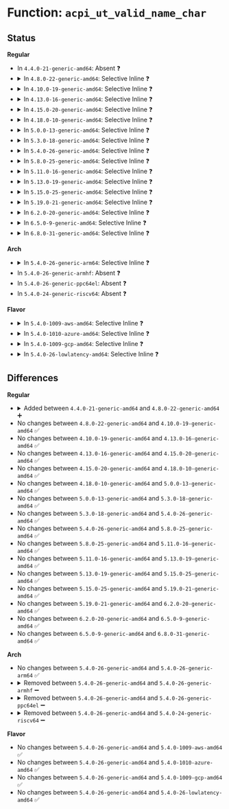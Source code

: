 # Function: <code>acpi_ut_valid_name_char</code>

## Status
<b>Regular</b>
<ul>
<li>
In <code>4.4.0-21-generic-amd64</code>: Absent ❓
</li>
<li>
<details>
<summary>In <code>4.8.0-22-generic-amd64</code>: Selective Inline ❓</summary>

```c
u8 acpi_ut_valid_name_char(char character, u32 position)
```

```json
{
  "name": "acpi_ut_valid_name_char",
  "collision_type": "Unique Global",
  "inline_type": "Selective",
  "funcs": [
    {
      "addr": 18446744071584045380,
      "name": "acpi_ut_valid_name_char",
      "external": true,
      "loc": "drivers/acpi/acpica/utascii.c:94",
      "file": "drivers/acpi/acpica/utascii.c",
      "inline": "not declared, inlined",
      "caller_inline": [],
      "caller_func": [
        "drivers/acpi/acpica/exnames.c:acpi_ex_name_segment",
        "drivers/acpi/acpica/utascii.c:acpi_ut_valid_nameseg",
        "drivers/acpi/acpica/utstring.c:acpi_ut_repair_name"
      ]
    }
  ],
  "symbols": [
    {
      "addr": 18446744071584045380,
      "name": "acpi_ut_valid_name_char",
      "section": ".text",
      "bind": "STB_GLOBAL",
      "size": 52
    }
  ]
}
```
</details>
</li>
<li>
<details>
<summary>In <code>4.10.0-19-generic-amd64</code>: Selective Inline ❓</summary>

```c
u8 acpi_ut_valid_name_char(char character, u32 position)
```

```json
{
  "name": "acpi_ut_valid_name_char",
  "collision_type": "Unique Global",
  "inline_type": "Selective",
  "funcs": [
    {
      "addr": 18446744071584187655,
      "name": "acpi_ut_valid_name_char",
      "external": true,
      "loc": "drivers/acpi/acpica/utascii.c:94",
      "file": "drivers/acpi/acpica/utascii.c",
      "inline": "not declared, inlined",
      "caller_inline": [],
      "caller_func": [
        "drivers/acpi/acpica/exnames.c:acpi_ex_name_segment",
        "drivers/acpi/acpica/utascii.c:acpi_ut_valid_nameseg",
        "drivers/acpi/acpica/utstring.c:acpi_ut_repair_name"
      ]
    }
  ],
  "symbols": [
    {
      "addr": 18446744071584187655,
      "name": "acpi_ut_valid_name_char",
      "section": ".text",
      "bind": "STB_GLOBAL",
      "size": 52
    }
  ]
}
```
</details>
</li>
<li>
<details>
<summary>In <code>4.13.0-16-generic-amd64</code>: Selective Inline ❓</summary>

```c
u8 acpi_ut_valid_name_char(char character, u32 position)
```

```json
{
  "name": "acpi_ut_valid_name_char",
  "collision_type": "Unique Global",
  "inline_type": "Selective",
  "funcs": [
    {
      "addr": 18446744071584255280,
      "name": "acpi_ut_valid_name_char",
      "external": true,
      "loc": "drivers/acpi/acpica/utascii.c:94",
      "file": "drivers/acpi/acpica/utascii.c",
      "inline": "not declared, inlined",
      "caller_inline": [],
      "caller_func": [
        "drivers/acpi/acpica/exnames.c:acpi_ex_name_segment",
        "drivers/acpi/acpica/utascii.c:acpi_ut_valid_nameseg",
        "drivers/acpi/acpica/utstring.c:acpi_ut_repair_name"
      ]
    }
  ],
  "symbols": [
    {
      "addr": 18446744071584255280,
      "name": "acpi_ut_valid_name_char",
      "section": ".text",
      "bind": "STB_GLOBAL",
      "size": 52
    }
  ]
}
```
</details>
</li>
<li>
<details>
<summary>In <code>4.15.0-20-generic-amd64</code>: Selective Inline ❓</summary>

```c
u8 acpi_ut_valid_name_char(char character, u32 position)
```

```json
{
  "name": "acpi_ut_valid_name_char",
  "collision_type": "Unique Global",
  "inline_type": "Selective",
  "funcs": [
    {
      "addr": 18446744071584615593,
      "name": "acpi_ut_valid_name_char",
      "external": true,
      "loc": "drivers/acpi/acpica/utascii.c:94",
      "file": "drivers/acpi/acpica/utascii.c",
      "inline": "not declared, inlined",
      "caller_inline": [],
      "caller_func": [
        "drivers/acpi/acpica/exnames.c:acpi_ex_name_segment",
        "drivers/acpi/acpica/utascii.c:acpi_ut_valid_nameseg",
        "drivers/acpi/acpica/utstring.c:acpi_ut_repair_name"
      ]
    }
  ],
  "symbols": [
    {
      "addr": 18446744071584615593,
      "name": "acpi_ut_valid_name_char",
      "section": ".text",
      "bind": "STB_GLOBAL",
      "size": 52
    }
  ]
}
```
</details>
</li>
<li>
<details>
<summary>In <code>4.18.0-10-generic-amd64</code>: Selective Inline ❓</summary>

```c
u8 acpi_ut_valid_name_char(char character, u32 position)
```

```json
{
  "name": "acpi_ut_valid_name_char",
  "collision_type": "Unique Global",
  "inline_type": "Selective",
  "funcs": [
    {
      "addr": 18446744071584841372,
      "name": "acpi_ut_valid_name_char",
      "external": true,
      "loc": "drivers/acpi/acpica/utascii.c:60",
      "file": "drivers/acpi/acpica/utascii.c",
      "inline": "not declared, inlined",
      "caller_inline": [],
      "caller_func": [
        "drivers/acpi/acpica/exnames.c:acpi_ex_name_segment",
        "drivers/acpi/acpica/utascii.c:acpi_ut_valid_nameseg",
        "drivers/acpi/acpica/utstring.c:acpi_ut_repair_name"
      ]
    }
  ],
  "symbols": [
    {
      "addr": 18446744071584841372,
      "name": "acpi_ut_valid_name_char",
      "section": ".text",
      "bind": "STB_GLOBAL",
      "size": 53
    }
  ]
}
```
</details>
</li>
<li>
<details>
<summary>In <code>5.0.0-13-generic-amd64</code>: Selective Inline ❓</summary>

```c
u8 acpi_ut_valid_name_char(char character, u32 position)
```

```json
{
  "name": "acpi_ut_valid_name_char",
  "collision_type": "Unique Global",
  "inline_type": "Selective",
  "funcs": [
    {
      "addr": 18446744071584944735,
      "name": "acpi_ut_valid_name_char",
      "external": true,
      "loc": "drivers/acpi/acpica/utascii.c:60",
      "file": "drivers/acpi/acpica/utascii.c",
      "inline": "not declared, inlined",
      "caller_inline": [],
      "caller_func": [
        "drivers/acpi/acpica/exnames.c:acpi_ex_name_segment",
        "drivers/acpi/acpica/utascii.c:acpi_ut_valid_nameseg",
        "drivers/acpi/acpica/utstring.c:acpi_ut_repair_name"
      ]
    }
  ],
  "symbols": [
    {
      "addr": 18446744071584944735,
      "name": "acpi_ut_valid_name_char",
      "section": ".text",
      "bind": "STB_GLOBAL",
      "size": 53
    }
  ]
}
```
</details>
</li>
<li>
<details>
<summary>In <code>5.3.0-18-generic-amd64</code>: Selective Inline ❓</summary>

```c
u8 acpi_ut_valid_name_char(char character, u32 position)
```

```json
{
  "name": "acpi_ut_valid_name_char",
  "collision_type": "Unique Global",
  "inline_type": "Selective",
  "funcs": [
    {
      "addr": 18446744071585147683,
      "name": "acpi_ut_valid_name_char",
      "external": true,
      "loc": "drivers/acpi/acpica/utascii.c:60",
      "file": "drivers/acpi/acpica/utascii.c",
      "inline": "not declared, inlined",
      "caller_inline": [],
      "caller_func": [
        "drivers/acpi/acpica/exnames.c:acpi_ex_name_segment",
        "drivers/acpi/acpica/utascii.c:acpi_ut_valid_nameseg",
        "drivers/acpi/acpica/utstring.c:acpi_ut_repair_name"
      ]
    }
  ],
  "symbols": [
    {
      "addr": 18446744071585147683,
      "name": "acpi_ut_valid_name_char",
      "section": ".text",
      "bind": "STB_GLOBAL",
      "size": 53
    }
  ]
}
```
</details>
</li>
<li>
<details>
<summary>In <code>5.4.0-26-generic-amd64</code>: Selective Inline ❓</summary>

```c
u8 acpi_ut_valid_name_char(char character, u32 position)
```

```json
{
  "name": "acpi_ut_valid_name_char",
  "collision_type": "Unique Global",
  "inline_type": "Selective",
  "funcs": [
    {
      "addr": 18446744071585284046,
      "name": "acpi_ut_valid_name_char",
      "external": true,
      "loc": "drivers/acpi/acpica/utascii.c:60",
      "file": "drivers/acpi/acpica/utascii.c",
      "inline": "not declared, inlined",
      "caller_inline": [],
      "caller_func": [
        "drivers/acpi/acpica/exnames.c:acpi_ex_name_segment",
        "drivers/acpi/acpica/utascii.c:acpi_ut_valid_nameseg",
        "drivers/acpi/acpica/utstring.c:acpi_ut_repair_name"
      ]
    }
  ],
  "symbols": [
    {
      "addr": 18446744071585284046,
      "name": "acpi_ut_valid_name_char",
      "section": ".text",
      "bind": "STB_GLOBAL",
      "size": 52
    }
  ]
}
```
</details>
</li>
<li>
<details>
<summary>In <code>5.8.0-25-generic-amd64</code>: Selective Inline ❓</summary>

```c
u8 acpi_ut_valid_name_char(char character, u32 position)
```

```json
{
  "name": "acpi_ut_valid_name_char",
  "collision_type": "Unique Global",
  "inline_type": "Selective",
  "funcs": [
    {
      "addr": 18446744071585990343,
      "name": "acpi_ut_valid_name_char",
      "external": true,
      "loc": "drivers/acpi/acpica/utascii.c:60",
      "file": "drivers/acpi/acpica/utascii.c",
      "inline": "not declared, inlined",
      "caller_inline": [],
      "caller_func": [
        "drivers/acpi/acpica/exnames.c:acpi_ex_name_segment",
        "drivers/acpi/acpica/utascii.c:acpi_ut_valid_nameseg",
        "drivers/acpi/acpica/utstring.c:acpi_ut_repair_name"
      ]
    }
  ],
  "symbols": [
    {
      "addr": 18446744071585990343,
      "name": "acpi_ut_valid_name_char",
      "section": ".text",
      "bind": "STB_GLOBAL",
      "size": 57
    }
  ]
}
```
</details>
</li>
<li>
<details>
<summary>In <code>5.11.0-16-generic-amd64</code>: Selective Inline ❓</summary>

```c
u8 acpi_ut_valid_name_char(char character, u32 position)
```

```json
{
  "name": "acpi_ut_valid_name_char",
  "collision_type": "Unique Global",
  "inline_type": "Selective",
  "funcs": [
    {
      "addr": 18446744071586113206,
      "name": "acpi_ut_valid_name_char",
      "external": true,
      "loc": "drivers/acpi/acpica/utascii.c:60",
      "file": "drivers/acpi/acpica/utascii.c",
      "inline": "not declared, inlined",
      "caller_inline": [],
      "caller_func": [
        "drivers/acpi/acpica/exnames.c:acpi_ex_name_segment",
        "drivers/acpi/acpica/utascii.c:acpi_ut_valid_nameseg",
        "drivers/acpi/acpica/utstring.c:acpi_ut_repair_name"
      ]
    }
  ],
  "symbols": [
    {
      "addr": 18446744071586113206,
      "name": "acpi_ut_valid_name_char",
      "section": ".text",
      "bind": "STB_GLOBAL",
      "size": 57
    }
  ]
}
```
</details>
</li>
<li>
<details>
<summary>In <code>5.13.0-19-generic-amd64</code>: Selective Inline ❓</summary>

```c
u8 acpi_ut_valid_name_char(char character, u32 position)
```

```json
{
  "name": "acpi_ut_valid_name_char",
  "collision_type": "Unique Global",
  "inline_type": "Selective",
  "funcs": [
    {
      "addr": 18446744071585989995,
      "name": "acpi_ut_valid_name_char",
      "external": true,
      "loc": "drivers/acpi/acpica/utascii.c:60",
      "file": "drivers/acpi/acpica/utascii.c",
      "inline": "not declared, inlined",
      "caller_inline": [],
      "caller_func": [
        "drivers/acpi/acpica/exnames.c:acpi_ex_name_segment",
        "drivers/acpi/acpica/utascii.c:acpi_ut_valid_nameseg",
        "drivers/acpi/acpica/utstring.c:acpi_ut_repair_name"
      ]
    }
  ],
  "symbols": [
    {
      "addr": 18446744071585989995,
      "name": "acpi_ut_valid_name_char",
      "section": ".text",
      "bind": "STB_GLOBAL",
      "size": 57
    }
  ]
}
```
</details>
</li>
<li>
<details>
<summary>In <code>5.15.0-25-generic-amd64</code>: Selective Inline ❓</summary>

```c
u8 acpi_ut_valid_name_char(char character, u32 position)
```

```json
{
  "name": "acpi_ut_valid_name_char",
  "collision_type": "Unique Global",
  "inline_type": "Selective",
  "funcs": [
    {
      "addr": 18446744071586479179,
      "name": "acpi_ut_valid_name_char",
      "external": true,
      "loc": "drivers/acpi/acpica/utascii.c:60",
      "file": "drivers/acpi/acpica/utascii.c",
      "inline": "not declared, inlined",
      "caller_inline": [],
      "caller_func": [
        "drivers/acpi/acpica/exnames.c:acpi_ex_name_segment",
        "drivers/acpi/acpica/utascii.c:acpi_ut_valid_nameseg",
        "drivers/acpi/acpica/utstring.c:acpi_ut_repair_name"
      ]
    }
  ],
  "symbols": [
    {
      "addr": 18446744071586479179,
      "name": "acpi_ut_valid_name_char",
      "section": ".text",
      "bind": "STB_GLOBAL",
      "size": 57
    }
  ]
}
```
</details>
</li>
<li>
<details>
<summary>In <code>5.19.0-21-generic-amd64</code>: Selective Inline ❓</summary>

```c
u8 acpi_ut_valid_name_char(char character, u32 position)
```

```json
{
  "name": "acpi_ut_valid_name_char",
  "collision_type": "Unique Global",
  "inline_type": "Selective",
  "funcs": [
    {
      "addr": 18446744071587732710,
      "name": "acpi_ut_valid_name_char",
      "external": true,
      "loc": "drivers/acpi/acpica/utascii.c:60",
      "file": "drivers/acpi/acpica/utascii.c",
      "inline": "not declared, inlined",
      "caller_inline": [],
      "caller_func": [
        "drivers/acpi/acpica/exnames.c:acpi_ex_name_segment",
        "drivers/acpi/acpica/utascii.c:acpi_ut_valid_nameseg",
        "drivers/acpi/acpica/utstring.c:acpi_ut_repair_name"
      ]
    }
  ],
  "symbols": [
    {
      "addr": 18446744071587732710,
      "name": "acpi_ut_valid_name_char",
      "section": ".text",
      "bind": "STB_GLOBAL",
      "size": 69
    }
  ]
}
```
</details>
</li>
<li>
<details>
<summary>In <code>6.2.0-20-generic-amd64</code>: Selective Inline ❓</summary>

```c
u8 acpi_ut_valid_name_char(char character, u32 position)
```

```json
{
  "name": "acpi_ut_valid_name_char",
  "collision_type": "Unique Global",
  "inline_type": "Selective",
  "funcs": [
    {
      "addr": 18446744071589053913,
      "name": "acpi_ut_valid_name_char",
      "external": true,
      "loc": "drivers/acpi/acpica/utascii.c:60",
      "file": "drivers/acpi/acpica/utascii.c",
      "inline": "not declared, inlined",
      "caller_inline": [
        "drivers/acpi/acpica/utascii.c:acpi_ut_valid_nameseg",
        "drivers/acpi/acpica/utascii.c:acpi_ut_valid_nameseg"
      ],
      "caller_func": [
        "drivers/acpi/acpica/exnames.c:acpi_ex_name_segment",
        "drivers/acpi/acpica/utstring.c:acpi_ut_repair_name"
      ]
    }
  ],
  "symbols": [
    {
      "addr": 18446744071589054000,
      "name": "acpi_ut_valid_name_char",
      "section": ".text",
      "bind": "STB_GLOBAL",
      "size": 81
    }
  ]
}
```
</details>
</li>
<li>
<details>
<summary>In <code>6.5.0-9-generic-amd64</code>: Selective Inline ❓</summary>

```c
u8 acpi_ut_valid_name_char(char character, u32 position)
```

```json
{
  "name": "acpi_ut_valid_name_char",
  "collision_type": "Unique Global",
  "inline_type": "Selective",
  "funcs": [
    {
      "addr": 18446744071589345145,
      "name": "acpi_ut_valid_name_char",
      "external": true,
      "loc": "drivers/acpi/acpica/utascii.c:60",
      "file": "drivers/acpi/acpica/utascii.c",
      "inline": "not declared, inlined",
      "caller_inline": [
        "drivers/acpi/acpica/utascii.c:acpi_ut_valid_nameseg",
        "drivers/acpi/acpica/utascii.c:acpi_ut_valid_nameseg"
      ],
      "caller_func": [
        "drivers/acpi/acpica/exnames.c:acpi_ex_name_segment",
        "drivers/acpi/acpica/utstring.c:acpi_ut_repair_name"
      ]
    }
  ],
  "symbols": [
    {
      "addr": 18446744071589345232,
      "name": "acpi_ut_valid_name_char",
      "section": ".text",
      "bind": "STB_GLOBAL",
      "size": 81
    }
  ]
}
```
</details>
</li>
<li>
<details>
<summary>In <code>6.8.0-31-generic-amd64</code>: Selective Inline ❓</summary>

```c
u8 acpi_ut_valid_name_char(char character, u32 position)
```

```json
{
  "name": "acpi_ut_valid_name_char",
  "collision_type": "Unique Global",
  "inline_type": "Selective",
  "funcs": [
    {
      "addr": 18446744071589651993,
      "name": "acpi_ut_valid_name_char",
      "external": true,
      "loc": "drivers/acpi/acpica/utascii.c:60",
      "file": "drivers/acpi/acpica/utascii.c",
      "inline": "not declared, inlined",
      "caller_inline": [
        "drivers/acpi/acpica/utascii.c:acpi_ut_valid_nameseg",
        "drivers/acpi/acpica/utascii.c:acpi_ut_valid_nameseg"
      ],
      "caller_func": [
        "drivers/acpi/acpica/exnames.c:acpi_ex_name_segment",
        "drivers/acpi/acpica/utstring.c:acpi_ut_repair_name"
      ]
    }
  ],
  "symbols": [
    {
      "addr": 18446744071589652080,
      "name": "acpi_ut_valid_name_char",
      "section": ".text",
      "bind": "STB_GLOBAL",
      "size": 81
    }
  ]
}
```
</details>
</li>
</ul>
<b>Arch</b>
<ul>
<li>
<details>
<summary>In <code>5.4.0-26-generic-arm64</code>: Selective Inline ❓</summary>

```c
u8 acpi_ut_valid_name_char(char character, u32 position)
```

```json
{
  "name": "acpi_ut_valid_name_char",
  "collision_type": "Unique Global",
  "inline_type": "Selective",
  "funcs": [
    {
      "addr": 18446603336497602832,
      "name": "acpi_ut_valid_name_char",
      "external": true,
      "loc": "drivers/acpi/acpica/utascii.c:60",
      "file": "drivers/acpi/acpica/utascii.c",
      "inline": "not declared, inlined",
      "caller_inline": [],
      "caller_func": [
        "drivers/acpi/acpica/exnames.c:acpi_ex_name_segment",
        "drivers/acpi/acpica/utascii.c:acpi_ut_valid_nameseg",
        "drivers/acpi/acpica/utstring.c:acpi_ut_repair_name"
      ]
    }
  ],
  "symbols": [
    {
      "addr": 18446603336497602832,
      "name": "acpi_ut_valid_name_char",
      "section": ".text",
      "bind": "STB_GLOBAL",
      "size": 92
    }
  ]
}
```
</details>
</li>
<li>
In <code>5.4.0-26-generic-armhf</code>: Absent ❓
</li>
<li>
In <code>5.4.0-26-generic-ppc64el</code>: Absent ❓
</li>
<li>
In <code>5.4.0-24-generic-riscv64</code>: Absent ❓
</li>
</ul>
<b>Flavor</b>
<ul>
<li>
<details>
<summary>In <code>5.4.0-1009-aws-amd64</code>: Selective Inline ❓</summary>

```c
u8 acpi_ut_valid_name_char(char character, u32 position)
```

```json
{
  "name": "acpi_ut_valid_name_char",
  "collision_type": "Unique Global",
  "inline_type": "Selective",
  "funcs": [
    {
      "addr": 18446744071585126819,
      "name": "acpi_ut_valid_name_char",
      "external": true,
      "loc": "drivers/acpi/acpica/utascii.c:60",
      "file": "drivers/acpi/acpica/utascii.c",
      "inline": "not declared, inlined",
      "caller_inline": [],
      "caller_func": [
        "drivers/acpi/acpica/exnames.c:acpi_ex_name_segment",
        "drivers/acpi/acpica/utascii.c:acpi_ut_valid_nameseg",
        "drivers/acpi/acpica/utstring.c:acpi_ut_repair_name"
      ]
    }
  ],
  "symbols": [
    {
      "addr": 18446744071585126819,
      "name": "acpi_ut_valid_name_char",
      "section": ".text",
      "bind": "STB_GLOBAL",
      "size": 52
    }
  ]
}
```
</details>
</li>
<li>
<details>
<summary>In <code>5.4.0-1010-azure-amd64</code>: Selective Inline ❓</summary>

```c
u8 acpi_ut_valid_name_char(char character, u32 position)
```

```json
{
  "name": "acpi_ut_valid_name_char",
  "collision_type": "Unique Global",
  "inline_type": "Selective",
  "funcs": [
    {
      "addr": 18446744071585042111,
      "name": "acpi_ut_valid_name_char",
      "external": true,
      "loc": "drivers/acpi/acpica/utascii.c:60",
      "file": "drivers/acpi/acpica/utascii.c",
      "inline": "not declared, inlined",
      "caller_inline": [],
      "caller_func": [
        "drivers/acpi/acpica/exnames.c:acpi_ex_name_segment",
        "drivers/acpi/acpica/utascii.c:acpi_ut_valid_nameseg",
        "drivers/acpi/acpica/utstring.c:acpi_ut_repair_name"
      ]
    }
  ],
  "symbols": [
    {
      "addr": 18446744071585042111,
      "name": "acpi_ut_valid_name_char",
      "section": ".text",
      "bind": "STB_GLOBAL",
      "size": 52
    }
  ]
}
```
</details>
</li>
<li>
<details>
<summary>In <code>5.4.0-1009-gcp-amd64</code>: Selective Inline ❓</summary>

```c
u8 acpi_ut_valid_name_char(char character, u32 position)
```

```json
{
  "name": "acpi_ut_valid_name_char",
  "collision_type": "Unique Global",
  "inline_type": "Selective",
  "funcs": [
    {
      "addr": 18446744071585235630,
      "name": "acpi_ut_valid_name_char",
      "external": true,
      "loc": "drivers/acpi/acpica/utascii.c:60",
      "file": "drivers/acpi/acpica/utascii.c",
      "inline": "not declared, inlined",
      "caller_inline": [],
      "caller_func": [
        "drivers/acpi/acpica/exnames.c:acpi_ex_name_segment",
        "drivers/acpi/acpica/utascii.c:acpi_ut_valid_nameseg",
        "drivers/acpi/acpica/utstring.c:acpi_ut_repair_name"
      ]
    }
  ],
  "symbols": [
    {
      "addr": 18446744071585235630,
      "name": "acpi_ut_valid_name_char",
      "section": ".text",
      "bind": "STB_GLOBAL",
      "size": 52
    }
  ]
}
```
</details>
</li>
<li>
<details>
<summary>In <code>5.4.0-26-lowlatency-amd64</code>: Selective Inline ❓</summary>

```c
u8 acpi_ut_valid_name_char(char character, u32 position)
```

```json
{
  "name": "acpi_ut_valid_name_char",
  "collision_type": "Unique Global",
  "inline_type": "Selective",
  "funcs": [
    {
      "addr": 18446744071585341790,
      "name": "acpi_ut_valid_name_char",
      "external": true,
      "loc": "drivers/acpi/acpica/utascii.c:60",
      "file": "drivers/acpi/acpica/utascii.c",
      "inline": "not declared, inlined",
      "caller_inline": [],
      "caller_func": [
        "drivers/acpi/acpica/exnames.c:acpi_ex_name_segment",
        "drivers/acpi/acpica/utascii.c:acpi_ut_valid_nameseg",
        "drivers/acpi/acpica/utstring.c:acpi_ut_repair_name"
      ]
    }
  ],
  "symbols": [
    {
      "addr": 18446744071585341790,
      "name": "acpi_ut_valid_name_char",
      "section": ".text",
      "bind": "STB_GLOBAL",
      "size": 52
    }
  ]
}
```
</details>
</li>
</ul>

## Differences
<b>Regular</b>
<ul>
<li>
<details>
<summary>Added between <code>4.4.0-21-generic-amd64</code> and <code>4.8.0-22-generic-amd64</code> ➕</summary>

```c
u8 acpi_ut_valid_name_char(char character, u32 position)
```
</details>
</li>
<li>
No changes between <code>4.8.0-22-generic-amd64</code> and <code>4.10.0-19-generic-amd64</code> ✅
</li>
<li>
No changes between <code>4.10.0-19-generic-amd64</code> and <code>4.13.0-16-generic-amd64</code> ✅
</li>
<li>
No changes between <code>4.13.0-16-generic-amd64</code> and <code>4.15.0-20-generic-amd64</code> ✅
</li>
<li>
No changes between <code>4.15.0-20-generic-amd64</code> and <code>4.18.0-10-generic-amd64</code> ✅
</li>
<li>
No changes between <code>4.18.0-10-generic-amd64</code> and <code>5.0.0-13-generic-amd64</code> ✅
</li>
<li>
No changes between <code>5.0.0-13-generic-amd64</code> and <code>5.3.0-18-generic-amd64</code> ✅
</li>
<li>
No changes between <code>5.3.0-18-generic-amd64</code> and <code>5.4.0-26-generic-amd64</code> ✅
</li>
<li>
No changes between <code>5.4.0-26-generic-amd64</code> and <code>5.8.0-25-generic-amd64</code> ✅
</li>
<li>
No changes between <code>5.8.0-25-generic-amd64</code> and <code>5.11.0-16-generic-amd64</code> ✅
</li>
<li>
No changes between <code>5.11.0-16-generic-amd64</code> and <code>5.13.0-19-generic-amd64</code> ✅
</li>
<li>
No changes between <code>5.13.0-19-generic-amd64</code> and <code>5.15.0-25-generic-amd64</code> ✅
</li>
<li>
No changes between <code>5.15.0-25-generic-amd64</code> and <code>5.19.0-21-generic-amd64</code> ✅
</li>
<li>
No changes between <code>5.19.0-21-generic-amd64</code> and <code>6.2.0-20-generic-amd64</code> ✅
</li>
<li>
No changes between <code>6.2.0-20-generic-amd64</code> and <code>6.5.0-9-generic-amd64</code> ✅
</li>
<li>
No changes between <code>6.5.0-9-generic-amd64</code> and <code>6.8.0-31-generic-amd64</code> ✅
</li>
</ul>
<b>Arch</b>
<ul>
<li>
No changes between <code>5.4.0-26-generic-amd64</code> and <code>5.4.0-26-generic-arm64</code> ✅
</li>
<li>
<details>
<summary>Removed between <code>5.4.0-26-generic-amd64</code> and <code>5.4.0-26-generic-armhf</code> ➖</summary>

```c
u8 acpi_ut_valid_name_char(char character, u32 position)
```
</details>
</li>
<li>
<details>
<summary>Removed between <code>5.4.0-26-generic-amd64</code> and <code>5.4.0-26-generic-ppc64el</code> ➖</summary>

```c
u8 acpi_ut_valid_name_char(char character, u32 position)
```
</details>
</li>
<li>
<details>
<summary>Removed between <code>5.4.0-26-generic-amd64</code> and <code>5.4.0-24-generic-riscv64</code> ➖</summary>

```c
u8 acpi_ut_valid_name_char(char character, u32 position)
```
</details>
</li>
</ul>
<b>Flavor</b>
<ul>
<li>
No changes between <code>5.4.0-26-generic-amd64</code> and <code>5.4.0-1009-aws-amd64</code> ✅
</li>
<li>
No changes between <code>5.4.0-26-generic-amd64</code> and <code>5.4.0-1010-azure-amd64</code> ✅
</li>
<li>
No changes between <code>5.4.0-26-generic-amd64</code> and <code>5.4.0-1009-gcp-amd64</code> ✅
</li>
<li>
No changes between <code>5.4.0-26-generic-amd64</code> and <code>5.4.0-26-lowlatency-amd64</code> ✅
</li>
</ul>
